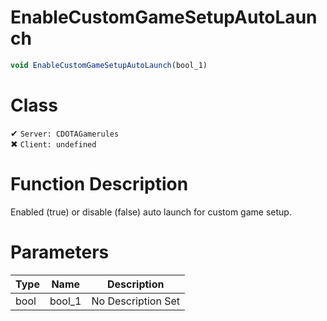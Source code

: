# EnableCustomGameSetupAutoLaunch
```js
void EnableCustomGameSetupAutoLaunch(bool_1)
```
# Class
✔ `Server: CDOTAGamerules`  
✖ `Client: undefined`  

# Function Description
Enabled (true) or disable (false) auto launch for custom game setup.
# Parameters
Type|Name|Description
--|--|--
bool|bool_1|No Description Set
